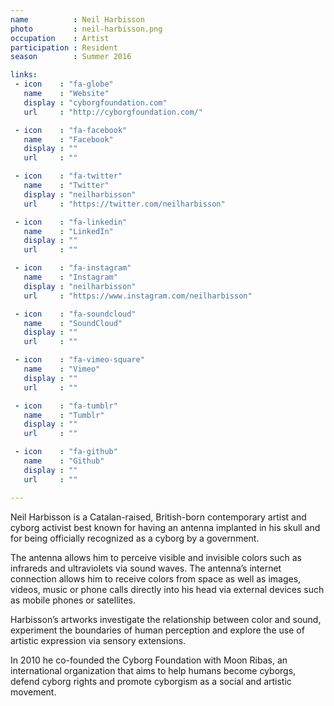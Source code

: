 ```yaml
---
name          : Neil Harbisson
photo         : neil-harbisson.png
occupation    : Artist
participation : Resident
season        : Summer 2016

links:
 - icon    : "fa-globe"
   name    : "Website"
   display : "cyborgfoundation.com"
   url     : "http://cyborgfoundation.com/"

 - icon    : "fa-facebook"
   name    : "Facebook"
   display : ""
   url     : ""

 - icon    : "fa-twitter"
   name    : "Twitter"
   display : "neilharbisson"
   url     : "https://twitter.com/neilharbisson"

 - icon    : "fa-linkedin"
   name    : "LinkedIn"
   display : ""
   url     : ""

 - icon    : "fa-instagram"
   name    : "Instagram"
   display : "neilharbisson"
   url     : "https://www.instagram.com/neilharbisson"

 - icon    : "fa-soundcloud"
   name    : "SoundCloud"
   display : ""
   url     : ""

 - icon    : "fa-vimeo-square"
   name    : "Vimeo"
   display : ""
   url     : ""

 - icon    : "fa-tumblr"
   name    : "Tumblr"
   display : ""
   url     : ""

 - icon    : "fa-github"
   name    : "Github"
   display : ""
   url     : ""

---
```

Neil Harbisson is a Catalan-raised, British-born contemporary artist and cyborg activist best known for having an antenna implanted in his skull and for being officially recognized as a cyborg by a government.

The antenna allows him to perceive visible and invisible colors such as infrareds and ultraviolets via sound waves. The antenna’s internet connection allows him to receive colors from space as well as images, videos, music or phone calls directly into his head via external devices such as mobile phones or satellites.

Harbisson’s artworks investigate the relationship between color and sound, experiment the boundaries of human perception and explore the use of artistic expression via sensory extensions.

In 2010 he co-founded the Cyborg Foundation with Moon Ribas, an international organization that aims to help humans become cyborgs, defend cyborg rights and promote cyborgism as a social and artistic movement.